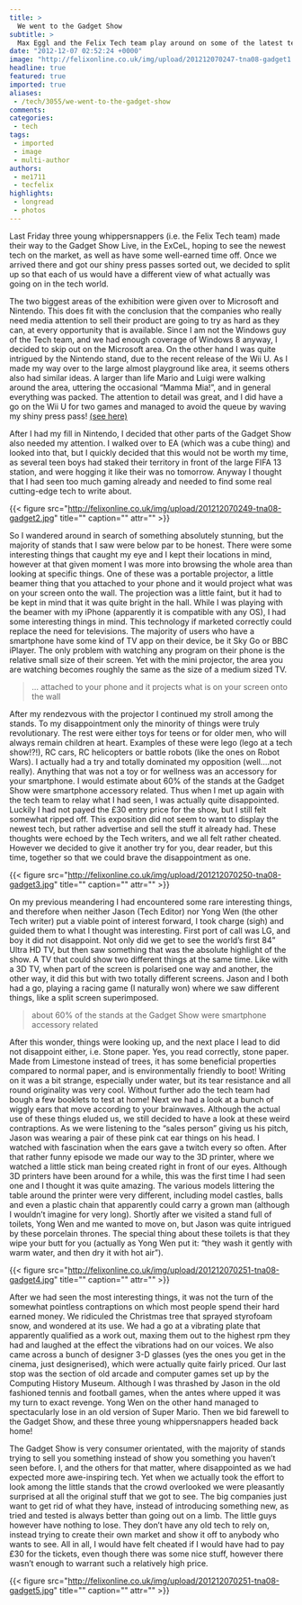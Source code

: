 ```yaml
---
title: >
  We went to the Gadget Show
subtitle: >
  Max Eggl and the Felix Tech team play around on some of the latest tech
date: "2012-12-07 02:52:24 +0000"
image: "http://felixonline.co.uk/img/upload/201212070247-tna08-gadget1.jpg"
headline: true
featured: true
imported: true
aliases:
 - /tech/3055/we-went-to-the-gadget-show
comments:
categories:
 - tech
tags:
 - imported
 - image
 - multi-author
authors:
 - me1711
 - tecfelix
highlights:
 - longread
 - photos
---
```


Last Friday three young whippersnappers (i.e. the Felix Tech team) made their way to the Gadget Show Live, in the ExCeL, hoping to see the newest tech on the market, as well as have some well-earned time off. Once we arrived there and got our shiny press passes sorted out, we decided to split up so that each of us would have a different view of what actually was going on in the tech world.

The two biggest areas of the exhibition were given over to Microsoft and Nintendo. This does fit with the conclusion that the companies who really need media attention to sell their product are going to try as hard as they can, at every opportunity that is available. Since I am not the Windows guy of the Tech team, and we had enough coverage of Windows 8 anyway, I decided to skip out on the Microsoft area. On the other hand I was quite intrigued by the Nintendo stand, due to the recent release of the Wii U. As I made my way over to the large almost playground like area, it seems others also had similar ideas. A larger than life Mario and Luigi were walking around the area, uttering the occasional “Mamma Mia!”, and in general everything was packed. The attention to detail was great, and I did have a go on the Wii U for two games and managed to avoid the queue by waving my shiny press pass! [(see here)](http://felixonline.co.uk/games/3052/wii-wish-u-a-merry-zmas/)

After I had my fill in Nintendo, I decided that other parts of the Gadget Show also needed my attention. I walked over to EA (which was a cube thing) and looked into that, but I quickly decided that this would not be worth my time, as several teen boys had staked their territory in front of the large FIFA 13 station, and were hogging it like their was no tomorrow. Anyway I thought that I had seen too much gaming already and needed to find some real cutting-edge tech to write about.

{{< figure src="http://felixonline.co.uk/img/upload/201212070249-tna08-gadget2.jpg" title="" caption="" attr="" >}}

So I wandered around in search of something absolutely stunning, but the majority of stands that I saw were below par to be honest. There were some interesting things that caught my eye and I kept their locations in mind, however at that given moment I was more into browsing the whole area than looking at specific things. One of these was a portable projector, a little beamer thing that you attached to your phone and it would project what was on your screen onto the wall. The projection was a little faint, but it had to be kept in mind that it was quite bright in the hall. While I was playing with the beamer with my iPhone (apparently it is compatible with any OS), I had some interesting things in mind. This technology if marketed correctly could replace the need for televisions. The majority of users who have a smartphone have some kind of TV app on their device, be it Sky Go or BBC iPlayer. The only problem with watching any program on their phone is the relative small size of their screen. Yet with the mini projector, the area you are watching becomes roughly the same as the size of a medium sized TV.

> ... attached to your phone and it projects what is on your screen onto the wall

After my rendezvous with the projector I continued my stroll among the stands. To my disappointment only the minority of things were truly revolutionary. The rest were either toys for teens or for older men, who will always remain children at heart. Examples of these were lego (lego at a tech show!?!), RC cars, RC helicopters or battle robots (like the ones on Robot Wars). I actually had a try and totally dominated my opposition (well....not really). Anything that was not a toy or for wellness was an accessory for your smartphone. I would estimate about 60% of the stands at the Gadget Show were smartphone accessory related. Thus when I met up again with the tech team to relay what I had seen, I was actually quite disappointed. Luckily I had not payed the £30 entry price for the show, but I still felt somewhat ripped off. This exposition did not seem to want to display the newest tech, but rather advertise and sell the stuff it already had. These thoughts were echoed by the Tech writers, and we all felt rather cheated. However we decided to give it another try for you, dear reader, but this time, together so that we could brave the disappointment as one.

{{< figure src="http://felixonline.co.uk/img/upload/201212070250-tna08-gadget3.jpg" title="" caption="" attr="" >}}

On my previous meandering I had encountered some rare interesting things, and therefore when neither Jason (Tech Editor) nor Yong Wen (the other Tech writer) put a viable point of interest forward, I took charge (sigh) and guided them to what I thought was interesting. First port of call was LG, and boy it did not disappoint. Not only did we get to see the world’s first 84” Ultra HD TV, but then saw something that was the absolute highlight of the show. A TV that could show two different things at the same time. Like with a 3D TV, when part of the screen is polarised one way and another, the other way, it did this but with two totally different screens. Jason and I both had a go, playing a racing game (I naturally won) where we saw different things, like a split screen superimposed.

> about 60% of the stands at the Gadget Show were smartphone accessory related

After this wonder, things were looking up, and the next place I lead to did not disappoint either, i.e. Stone paper. Yes, you read correctly, stone paper. Made from Limestone instead of trees, it has some beneficial properties compared to normal paper, and is environmentally friendly to boot! Writing on it was a bit strange, especially under water, but its tear resistance and all round originality was very cool. Without further ado the tech team had bough a few booklets to test at home! Next we had a look at a bunch of wiggly ears that move according to your brainwaves. Although the actual use of these things eluded us, we still decided to have a look at these weird contraptions. As we were listening to the “sales person” giving us his pitch, Jason was wearing a pair of these pink cat ear things on his head. I watched with fascination when the ears gave a twitch every so often. After that rather funny episode we made our way to the 3D printer, where we watched a little stick man being created right in front of our eyes. Although 3D printers have been around for a while, this was the first time I had seen one and I thought it was quite amazing. The various models littering the table around the printer were very different, including model castles, balls and even a plastic chain that apparently could carry a grown man (although I wouldn’t imagine for very long). Shortly after we visited a stand full of toilets, Yong Wen and me wanted to move on, but Jason was quite intrigued by these porcelain thrones. The special thing about these toilets is that they wipe your butt for you (actually as Yong Wen put it: “they wash it gently with warm water, and then dry it with hot air”).

{{< figure src="http://felixonline.co.uk/img/upload/201212070251-tna08-gadget4.jpg" title="" caption="" attr="" >}}

After we had seen the most interesting things, it was not the turn of the somewhat pointless contraptions on which most people spend their hard earned money. We ridiculed the Christmas tree that sprayed styrofoam snow, and wondered at its use. We had a go at a vibrating plate that apparently qualified as a work out, maxing them out to the highest rpm they had and laughed at the effect the vibrations had on our voices. We also came across a bunch of designer 3-D glasses (yes the ones you get in the cinema, just designerised), which were actually quite fairly priced. Our last stop was the section of old arcade and computer games set up by the Computing History Museum. Although I was thrashed by Jason in the old fashioned tennis and football games, when the antes where upped it was my turn to exact revenge. Yong Wen on the other hand managed to spectacularly lose in an old version of Super Mario. Then we bid farewell to the Gadget Show, and these three young whippersnappers headed back home!

The Gadget Show is very consumer orientated, with the majority of stands trying to sell you something instead of show you something you haven’t seen before. I, and the others for that matter, where disappointed as we had expected more awe-inspiring tech. Yet when we actually took the effort to look among the little stands that the crowd overlooked we were pleasantly surprised at all the original stuff that we got to see. The big companies just want to get rid of what they have, instead of introducing something new, as tried and tested is always better than going out on a limb. The little guys however have nothing to lose. They don’t have any old tech to rely on, instead trying to create their own market and show it off to anybody who wants to see. All in all, I would have felt cheated if I would have had to pay £30 for the tickets, even though there was some nice stuff, however there wasn’t enough to warrant such a relatively high price.

{{< figure src="http://felixonline.co.uk/img/upload/201212070251-tna08-gadget5.jpg" title="" caption="" attr="" >}}
